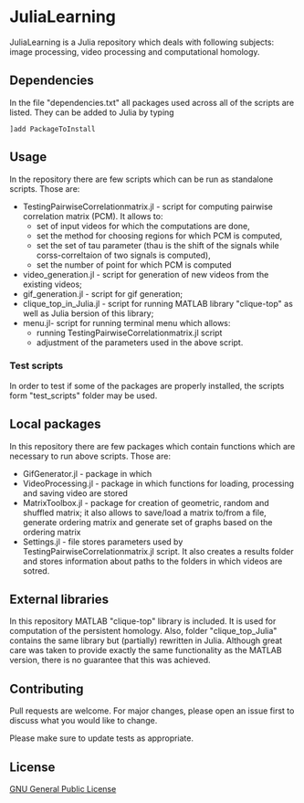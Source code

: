 # JuliaLearning

JuliaLearning is a Julia repository which deals with following subjects: image processing, video processing and computational homology.

## Dependencies
In the file "dependencies.txt" all packages used across all of the scripts are listed. They can be added to Julia by typing
```
]add PackageToInstall
```


## Usage
In the repository there are few scripts which can be run as standalone scripts. Those are:

* TestingPairwiseCorrelationmatrix.jl - script for computing pairwise correlation matrix (PCM). It allows to:
  * set of input videos for which the computations are done,
  * set the method for choosing regions for which PCM is computed,
  * set the set of tau parameter (thau is the shift of the signals while corss-correltaion of two signals is computed),
  * set the number of point for which PCM is computed
* video_generation.jl - script for generation of new videos from the existing videos;
* gif_generation.jl - script for gif generation;
* clique_top_in_Julia.jl - script for running MATLAB library "clique-top" as well as Julia bersion of this library;
* menu.jl- script for running terminal menu which allows:
  * running TestingPairwiseCorrelationmatrix.jl script
  * adjustment of the parameters used in the above script.

### Test scripts
In order to test if some of the packages are properly installed, the scripts form "test_scripts" folder may be used.

## Local packages
In this repository there are few packages which contain functions  which are necessary to run above scripts. Those are:
* GifGenerator.jl - package in which
* VideoProcessing.jl - package in which functions for loading, processing and saving video are stored
* MatrixToolbox.jl - package for creation of geometric, random and shuffled matrix; it also allows to save/load a matrix to/from a file, generate ordering matrix and generate set of graphs based on the ordering matrix
* Settings.jl - file stores parameters used by TestingPairwiseCorrelationmatrix.jl script. It also creates a results folder and stores information about paths to the folders in which videos are sotred.

## External libraries
In this repository MATLAB "clique-top" library is included. It is used for computation of the persistent homology. Also, folder "clique_top_Julia" contains the same library but (partially) rewritten in Julia. Although great care was taken to provide exactly the same functionality as the MATLAB version, there is no guarantee that this was achieved.

## Contributing
Pull requests are welcome. For major changes, please open an issue first to discuss what you would like to change.

Please make sure to update tests as appropriate.

## License
[GNU General Public License](https://choosealicense.com/licenses/gpl-3.0/)
